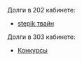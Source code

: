 Долги в 202 кабинете:
 - [stepik твайн](https://drive.google.com/drive/u/2/folders/1w3YQCT3fc5eeBflrj5DTk37siGxNBSMi)


Долги в 303 кабинете:
 - [Конкурсы](https://drive.google.com/drive/u/2/folders/1I07I8dQoROk5lhioMBhvssZ_CDzsY89K)
